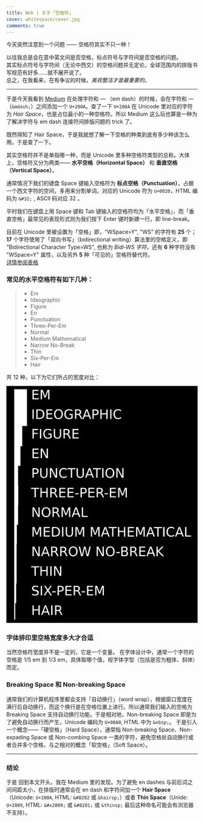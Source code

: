 ```yaml
---
title: Web | 关于「空格符」
cover: whitespace/cover.jpg
comments: true
---
```


今天突然注意到一个问题 —— 空格符其实不只一种！

以往我总是会在意中英文间是否空格，标点符号与字符间是否空格的问题。   
其实标点符号与字符间（无论中西文）的空格问题并无定论，全球范围内的排版书写规范有好多……就不展开说了。  
总之，在我看来，在有争议的时候，*美观整洁才是最重要的*。

---

于是今天我看到 [Medium](https://medium.com) 在处理字符和 — （em dash）的时候，会在字符和 —（` &mdash; `）之间添加一个 `U+200A`。查了一下 `U+200A` 在 Unicode 里对应的字符为 *Hair Space*，也是占位最小的一种空格符。所以 Medium 这么玩也算是一种为了解决字符与 em dash 连接符间排版问题的 trick 了。

既然得知了 Hair Space，于是我就想了解一下空格的种类到底有多少种该怎么用。于是查了一下。

其实空格符并不是单指哪一种，而是 Unicode 里多种空格符类型的总称。大体上，空格符又分为两类—— **水平空格（Horizontal Space）** 和 **垂直空格（Vertical Space）**。

通常情况下我们的键盘 Space 键输入空格符为 **标点空格（Punctuation）**，占据一个西文字符的空间，多用来分割单词。对应的 Unicode 符为 `U+0020`，HTML 编码为 `&#32;` , ASCII 码对应 32 。

平时我们在键盘上用 Space 键和 Tab 键输入的空格符均为「水平空格」，而「垂直空格」最常见的表现形式则为我们按下 Enter 键时新建一行，即 line-break。


目前在 Unicode 里被设置为「空格」即，"WSpace=Y", "WS" 的字符有  **25**  个；**17** 个字符使用了「双向书写」（bidirectional writing）算法里的空格定义，即 "Bidirectional Character Type=WS", 也称为 *Bidi-WS 字符*，还有 **6** 种字符没有 "WSpace=Y" 属性，以及另外 **5** 种「可见的」空格符替代符。    
[详情参阅表格](https://en.wikipedia.org/wiki/Whitespace_character#Unicode)



### 常见的水平空格符有如下几种：

> * Em
> * Ideographic
> * Figure
> * En
> * Punctuation
> * Three-Per-Em
> * Normal
> * Medium Mathematical
> * Narrow No-Break
> * Thin
> * Six-Per-Em
> * Hair

共 12 种，以下为它们所占的宽度对比：

![](../images/whitespace/Punctuation-Spaces-svg.svg)

### 字体排印里空格宽度多大才合适
当然空格符宽度并不是一定的，它是一个变量。
在字体设计中，通常一个字符的空格是 1/5 em 到 1/3 em，具体取哪个值，视字体字型（包括是否为粗体、斜体）而定。

### Breaking Space 和 Non-breaking Space
通常我们的计算机程序里都会支持「自动换行」（word wrap），根据窗口宽度在满行后自动换行，而这个换行是在空格位置上进行。所以通常我们输入的空格为 Breaking Space 支持自动换行功能。于是相对地，Non-breaking Space 即是为了避免自动换行而产生，Unicode 编码为 `U+00A0`, HTML 中为 `&nbsp;`。 于是引入一个概念——「硬空格」（Hard Space），通常指 Non-breaking Space、Non-expading
 Space 或 Non-combing Space 一类的字符，避免空格处自动换行或者合并多个空格，与之相对的概念「软空格」（Soft Space）。

---

### 结论

于是 回到本文开头，我在 Medium 里的发现。为了避免 en dashes 与前后词之间间距太小，在排版时通常会在 en dash 和字符间加一个 **Hair Space**（Unicode: `U+200A`, HTML: `&#8202` 或 `&hairsp;`）或者 **Thin Space**（Unide: `U+2009`, HTML: `&#x2009;` 或 `&#8201;` 或 `&thinsp;` 最后这种命名可能会有浏览器不支持）。
